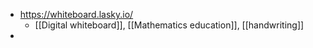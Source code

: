 - https://whiteboard.lasky.io/
	- [[Digital whiteboard]], [[Mathematics education]], [[handwriting]]
-